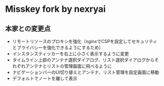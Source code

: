 # Misskey fork by nexryai

## 本家との変更点

 - リモートリソースのプロキシを強化（nginxでCSPを設定してセキュリティとプライバシーを強化できるようにするため）
 - インスタンスティッカーを右上に小さく表示するように変更
 - タイムライン上部のアンテナ選択ダイアログ、リスト選択ダイアログからそれぞれアンテナとリストの管理画面に飛べるように
 - ナビゲーションバーのUI切り替えとアンテナ、リスト管理を設定画面に移動	
 - デフォルトでノートを離して表示
